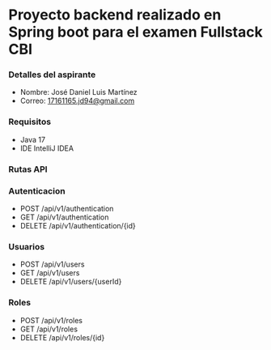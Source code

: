 # Proyecto backend realizado en Spring boot para el examen Fullstack CBI

### Detalles del aspirante

- Nombre: José Daniel Luis Martínez
- Correo: 17161165.jd94@gmail.com

### Requisitos
- Java 17
- IDE IntelliJ IDEA

### Rutas API
### Autenticacion

- POST  /api/v1/authentication
- GET  /api/v1/authentication
- DELETE  /api/v1/authentication/{id}

### Usuarios

- POST  /api/v1/users
- GET  /api/v1/users
- DELETE  /api/v1/users/{userId}

### Roles
- POST  /api/v1/roles
- GET  /api/v1/roles
- DELETE  /api/v1/roles/{id}